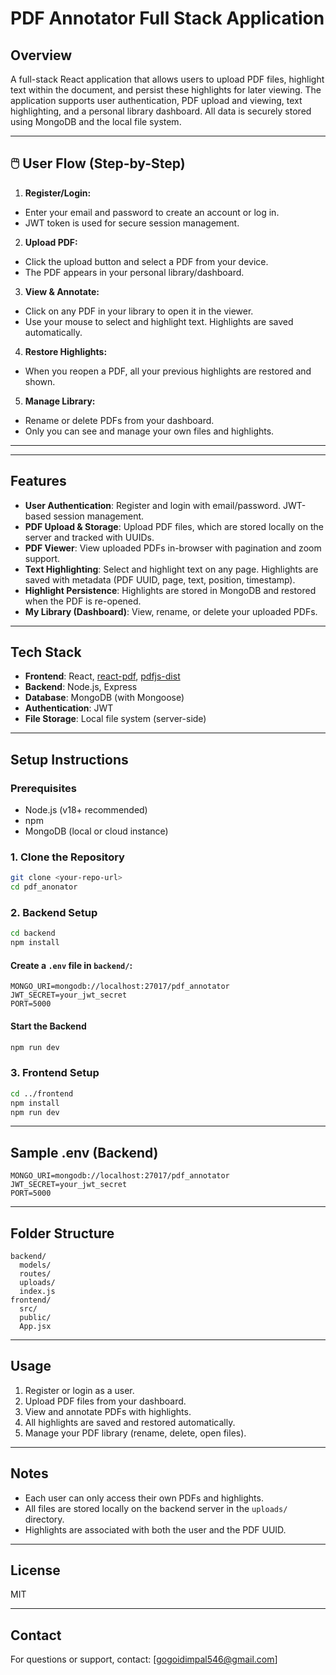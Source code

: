 # PDF Annotator Full Stack Application

## Overview
A full-stack React application that allows users to upload PDF files, highlight text within the document, and persist these highlights for later viewing. The application supports user authentication, PDF upload and viewing, text highlighting, and a personal library dashboard. All data is securely stored using MongoDB and the local file system.

---

## 🖱️ User Flow (Step-by-Step)

1. **Register/Login:**
  - Enter your email and password to create an account or log in.
  - JWT token is used for secure session management.
2. **Upload PDF:**
  - Click the upload button and select a PDF from your device.
  - The PDF appears in your personal library/dashboard.
3. **View & Annotate:**
  - Click on any PDF in your library to open it in the viewer.
  - Use your mouse to select and highlight text. Highlights are saved automatically.
4. **Restore Highlights:**
  - When you reopen a PDF, all your previous highlights are restored and shown.
5. **Manage Library:**
  - Rename or delete PDFs from your dashboard.
  - Only you can see and manage your own files and highlights.

---
---

## Features
- **User Authentication**: Register and login with email/password. JWT-based session management.
- **PDF Upload & Storage**: Upload PDF files, which are stored locally on the server and tracked with UUIDs.
- **PDF Viewer**: View uploaded PDFs in-browser with pagination and zoom support.
- **Text Highlighting**: Select and highlight text on any page. Highlights are saved with metadata (PDF UUID, page, text, position, timestamp).
- **Highlight Persistence**: Highlights are stored in MongoDB and restored when the PDF is re-opened.
- **My Library (Dashboard)**: View, rename, or delete your uploaded PDFs.

---

## Tech Stack
- **Frontend**: React, [react-pdf](https://github.com/wojtekmaj/react-pdf), [pdfjs-dist](https://github.com/mozilla/pdfjs-dist)
- **Backend**: Node.js, Express
- **Database**: MongoDB (with Mongoose)
- **Authentication**: JWT
- **File Storage**: Local file system (server-side)

---

## Setup Instructions

### Prerequisites
- Node.js (v18+ recommended)
- npm
- MongoDB (local or cloud instance)

### 1. Clone the Repository
```bash
git clone <your-repo-url>
cd pdf_anonator
```

### 2. Backend Setup
```bash
cd backend
npm install
```

#### Create a `.env` file in `backend/`:
```
MONGO_URI=mongodb://localhost:27017/pdf_annotator
JWT_SECRET=your_jwt_secret
PORT=5000
```

#### Start the Backend
```bash
npm run dev
```

### 3. Frontend Setup
```bash
cd ../frontend
npm install
npm run dev
```

---

## Sample .env (Backend)
```
MONGO_URI=mongodb://localhost:27017/pdf_annotator
JWT_SECRET=your_jwt_secret
PORT=5000
```

---

## Folder Structure
```
backend/
  models/
  routes/
  uploads/
  index.js
frontend/
  src/
  public/
  App.jsx
```

---

## Usage
1. Register or login as a user.
2. Upload PDF files from your dashboard.
3. View and annotate PDFs with highlights.
4. All highlights are saved and restored automatically.
5. Manage your PDF library (rename, delete, open files).

---


## Notes
- Each user can only access their own PDFs and highlights.
- All files are stored locally on the backend server in the `uploads/` directory.
- Highlights are associated with both the user and the PDF UUID.

---

## License
MIT

---

## Contact
For questions or support, contact: [gogoidimpal546@gmail.com]
